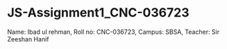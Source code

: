 # JS-Assignment1_CNC-036723
Name: Ibad ul rehman, Roll no: CNC-036723, Campus: SBSA, Teacher: Sir Zeeshan Hanif
